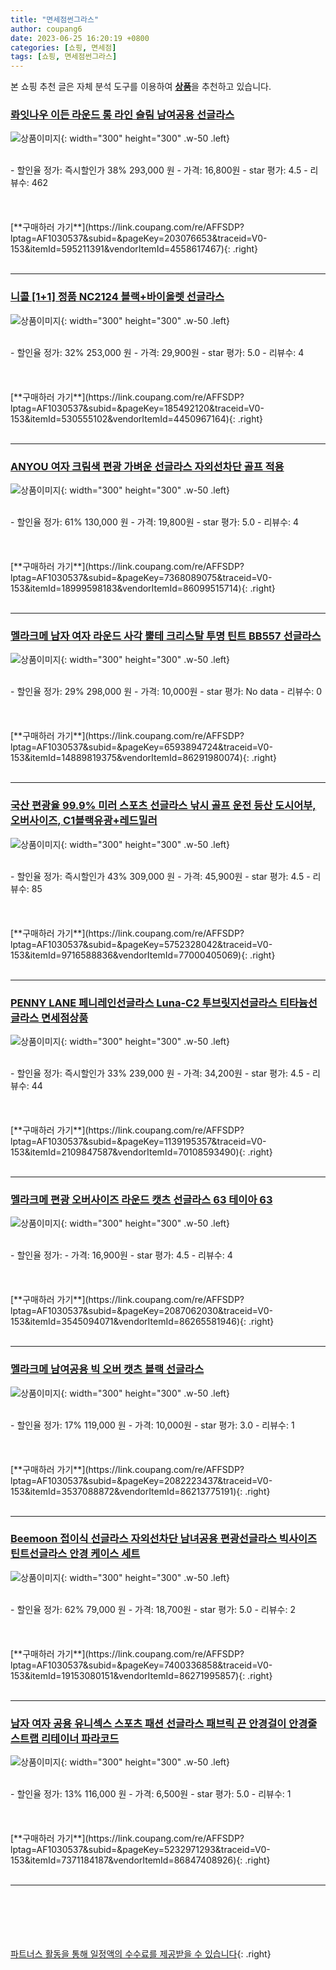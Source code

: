 ```yaml
---
title: "면세점썬그라스"
author: coupang6
date: 2023-06-25 16:20:19 +0800
categories: [쇼핑, 면세점]
tags: [쇼핑, 면세점썬그라스]
---
```


본 쇼핑 추천 글은 자체 분석 도구를 이용하여 [**상품**](https://link.coupang.com/a/bao1ui)을 추천하고 있습니다.

### [롸잇나우 이든 라운드 롱 라인 슬림 남여공용 선글라스](https://link.coupang.com/re/AFFSDP?lptag=AF1030537&subid=&pageKey=203076653&traceid=V0-153&itemId=595211391&vendorItemId=4558617467)

![상품이미지](https://thumbnail8.coupangcdn.com/thumbnails/remote/230x230ex/image/retail/images/1147346775137398-6f2153d5-86a1-4d27-8c2a-18e0a343665b.jpg){: width="300" height="300" .w-50 .left}


<br>
- 할인율 정가: 즉시할인가 38%  293,000   원
- 가격: 16,800원
- star 평가: 4.5
- 리뷰수: 462
<br>
<br>
<br>
<br>
[**구매하러 가기**](https://link.coupang.com/re/AFFSDP?lptag=AF1030537&subid=&pageKey=203076653&traceid=V0-153&itemId=595211391&vendorItemId=4558617467){: .right}
<br>
<br>

---

### [니콜 [1+1] 정품 NC2124 블랙+바이올렛 선글라스](https://link.coupang.com/re/AFFSDP?lptag=AF1030537&subid=&pageKey=185492120&traceid=V0-153&itemId=530555102&vendorItemId=4450967164)

![상품이미지](https://thumbnail9.coupangcdn.com/thumbnails/remote/230x230ex/image/operator/530555102/ca1e89db-d398-dd0c-3a9b-ed020c5f5270.jpg){: width="300" height="300" .w-50 .left}


<br>
- 할인율 정가: 32%  253,000   원
- 가격: 29,900원
- star 평가: 5.0
- 리뷰수: 4
<br>
<br>
<br>
<br>
[**구매하러 가기**](https://link.coupang.com/re/AFFSDP?lptag=AF1030537&subid=&pageKey=185492120&traceid=V0-153&itemId=530555102&vendorItemId=4450967164){: .right}
<br>
<br>

---

### [ANYOU 여자 크림색 편광 가벼운 선글라스 자외선차단 골프 적용](https://link.coupang.com/re/AFFSDP?lptag=AF1030537&subid=&pageKey=7368089075&traceid=V0-153&itemId=18999598183&vendorItemId=86099515714)

![상품이미지](https://thumbnail7.coupangcdn.com/thumbnails/remote/230x230ex/image/vendor_inventory/2949/b9c3b62f40a14f13db90fb1f28da8ae6facfd5739d82c08163a738c9c098.jpg){: width="300" height="300" .w-50 .left}


<br>
- 할인율 정가: 61%  130,000   원
- 가격: 19,800원
- star 평가: 5.0
- 리뷰수: 4
<br>
<br>
<br>
<br>
[**구매하러 가기**](https://link.coupang.com/re/AFFSDP?lptag=AF1030537&subid=&pageKey=7368089075&traceid=V0-153&itemId=18999598183&vendorItemId=86099515714){: .right}
<br>
<br>

---

### [멜라크메 남자 여자 라운드 사각 뿔테 크리스탈 투명 틴트 BB557 선글라스](https://link.coupang.com/re/AFFSDP?lptag=AF1030537&subid=&pageKey=6593894724&traceid=V0-153&itemId=14889819375&vendorItemId=86291980074)

![상품이미지](https://thumbnail7.coupangcdn.com/thumbnails/remote/230x230ex/image/retail/images/761232943272339-d1e32aa3-c761-4039-bd7f-4c0f1d0c6dbc.jpg){: width="300" height="300" .w-50 .left}


<br>
- 할인율 정가: 29%  298,000   원
- 가격: 10,000원
- star 평가: No data
- 리뷰수: 0
<br>
<br>
<br>
<br>
[**구매하러 가기**](https://link.coupang.com/re/AFFSDP?lptag=AF1030537&subid=&pageKey=6593894724&traceid=V0-153&itemId=14889819375&vendorItemId=86291980074){: .right}
<br>
<br>

---

### [국산 편광율 99.9% 미러 스포츠 선글라스 낚시 골프 운전 등산 도시어부, 오버사이즈, C1블랙유광+레드밀러](https://link.coupang.com/re/AFFSDP?lptag=AF1030537&subid=&pageKey=5752328042&traceid=V0-153&itemId=9716588836&vendorItemId=77000405069)

![상품이미지](https://thumbnail6.coupangcdn.com/thumbnails/remote/230x230ex/image/vendor_inventory/607d/1e8d420369798a30580fcc376fa6d7fd57474f9a81a45f8c455b264d28c9.png){: width="300" height="300" .w-50 .left}


<br>
- 할인율 정가: 즉시할인가 43%  309,000   원
- 가격: 45,900원
- star 평가: 4.5
- 리뷰수: 85
<br>
<br>
<br>
<br>
[**구매하러 가기**](https://link.coupang.com/re/AFFSDP?lptag=AF1030537&subid=&pageKey=5752328042&traceid=V0-153&itemId=9716588836&vendorItemId=77000405069){: .right}
<br>
<br>

---

### [PENNY LANE 페니레인선글라스 Luna-C2 투브릿지선글라스 티타늄선글라스 면세점상품](https://link.coupang.com/re/AFFSDP?lptag=AF1030537&subid=&pageKey=1139195357&traceid=V0-153&itemId=2109847587&vendorItemId=70108593490)

![상품이미지](https://thumbnail8.coupangcdn.com/thumbnails/remote/230x230ex/image/operator/2109847587/ebbc6fcc-8c90-f2c7-83dd-0c5772c7a676.jpg){: width="300" height="300" .w-50 .left}


<br>
- 할인율 정가: 즉시할인가 33%  239,000   원
- 가격: 34,200원
- star 평가: 4.5
- 리뷰수: 44
<br>
<br>
<br>
<br>
[**구매하러 가기**](https://link.coupang.com/re/AFFSDP?lptag=AF1030537&subid=&pageKey=1139195357&traceid=V0-153&itemId=2109847587&vendorItemId=70108593490){: .right}
<br>
<br>

---

### [멜라크메 편광 오버사이즈 라운드 캣츠 선글라스 63 테이아 63](https://link.coupang.com/re/AFFSDP?lptag=AF1030537&subid=&pageKey=2087062030&traceid=V0-153&itemId=3545094071&vendorItemId=86265581946)

![상품이미지](https://thumbnail8.coupangcdn.com/thumbnails/remote/230x230ex/image/rs_quotation_api/db0mpr8e/5b96da9f6a814171af877b0ba3b17162.jpg){: width="300" height="300" .w-50 .left}


<br>
- 할인율 정가: 
- 가격: 16,900원
- star 평가: 4.5
- 리뷰수: 4
<br>
<br>
<br>
<br>
[**구매하러 가기**](https://link.coupang.com/re/AFFSDP?lptag=AF1030537&subid=&pageKey=2087062030&traceid=V0-153&itemId=3545094071&vendorItemId=86265581946){: .right}
<br>
<br>

---

### [멜라크메 남여공용 빅 오버 캣츠 블랙 선글라스](https://link.coupang.com/re/AFFSDP?lptag=AF1030537&subid=&pageKey=2082223437&traceid=V0-153&itemId=3537088872&vendorItemId=86213775191)

![상품이미지](https://thumbnail6.coupangcdn.com/thumbnails/remote/230x230ex/image/rs_quotation_api/njoxim2a/14f56773b0c24a34bf6f79f6a1fb9365.jpg){: width="300" height="300" .w-50 .left}


<br>
- 할인율 정가: 17%  119,000   원
- 가격: 10,000원
- star 평가: 3.0
- 리뷰수: 1
<br>
<br>
<br>
<br>
[**구매하러 가기**](https://link.coupang.com/re/AFFSDP?lptag=AF1030537&subid=&pageKey=2082223437&traceid=V0-153&itemId=3537088872&vendorItemId=86213775191){: .right}
<br>
<br>

---

### [Beemoon 접이식 선글라스 자외선차단 남녀공용 편광선글라스 빅사이즈 틴트선글라스 안경 케이스 세트](https://link.coupang.com/re/AFFSDP?lptag=AF1030537&subid=&pageKey=7400336858&traceid=V0-153&itemId=19153080151&vendorItemId=86271995857)

![상품이미지](https://thumbnail7.coupangcdn.com/thumbnails/remote/230x230ex/image/vendor_inventory/b114/a8a7bff0603a2a3a2b291994d1253ed3e075e6a4ff60c170fc42d64cf934.jpg){: width="300" height="300" .w-50 .left}


<br>
- 할인율 정가: 62%  79,000   원
- 가격: 18,700원
- star 평가: 5.0
- 리뷰수: 2
<br>
<br>
<br>
<br>
[**구매하러 가기**](https://link.coupang.com/re/AFFSDP?lptag=AF1030537&subid=&pageKey=7400336858&traceid=V0-153&itemId=19153080151&vendorItemId=86271995857){: .right}
<br>
<br>

---

### [남자 여자 공용 유니섹스 스포츠 패션 선글라스 패브릭 끈 안경걸이 안경줄 스트랩 리테이너 파라코드](https://link.coupang.com/re/AFFSDP?lptag=AF1030537&subid=&pageKey=5232971293&traceid=V0-153&itemId=7371184187&vendorItemId=86847408926)

![상품이미지](https://thumbnail6.coupangcdn.com/thumbnails/remote/230x230ex/image/vendor_inventory/25eb/0d362855d1b0c595ae912d3d679a71c3a675e314c1592308e00d1afec1f8.jpg){: width="300" height="300" .w-50 .left}


<br>
- 할인율 정가: 13%  116,000   원
- 가격: 6,500원
- star 평가: 5.0
- 리뷰수: 1
<br>
<br>
<br>
<br>
[**구매하러 가기**](https://link.coupang.com/re/AFFSDP?lptag=AF1030537&subid=&pageKey=5232971293&traceid=V0-153&itemId=7371184187&vendorItemId=86847408926){: .right}
<br>
<br>

---
<br><br><br><br><br> [파트너스 활동을 통해 일정액의 수수료를 제공받을 수 있습니다](https://link.coupang.com/a/bao1ui){: .right}